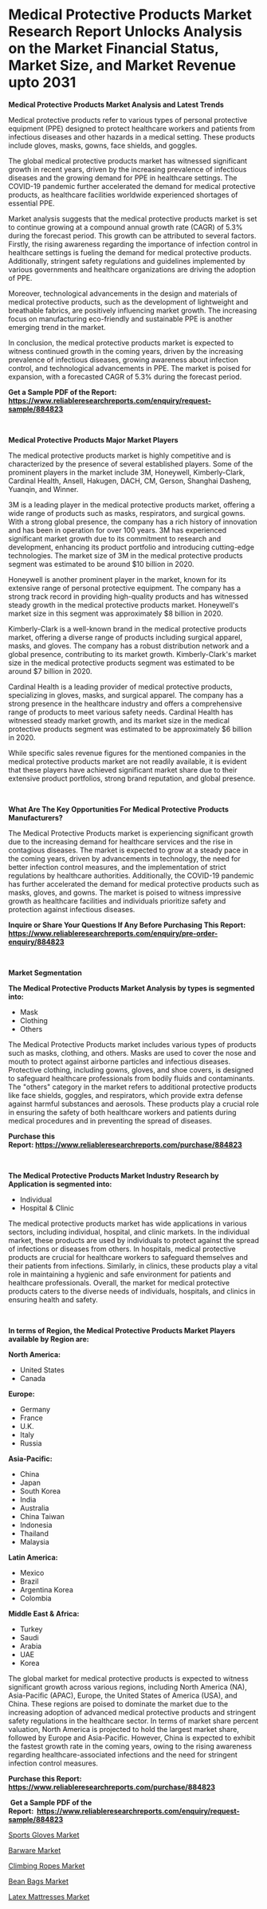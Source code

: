 <p><h1>Medical Protective Products Market Research Report Unlocks Analysis on the Market Financial Status, Market Size, and Market Revenue upto 2031</h1></p><p><strong>Medical Protective Products Market Analysis and Latest Trends</strong></p>
<p><p>Medical protective products refer to various types of personal protective equipment (PPE) designed to protect healthcare workers and patients from infectious diseases and other hazards in a medical setting. These products include gloves, masks, gowns, face shields, and goggles.</p><p>The global medical protective products market has witnessed significant growth in recent years, driven by the increasing prevalence of infectious diseases and the growing demand for PPE in healthcare settings. The COVID-19 pandemic further accelerated the demand for medical protective products, as healthcare facilities worldwide experienced shortages of essential PPE.</p><p>Market analysis suggests that the medical protective products market is set to continue growing at a compound annual growth rate (CAGR) of 5.3% during the forecast period. This growth can be attributed to several factors. Firstly, the rising awareness regarding the importance of infection control in healthcare settings is fueling the demand for medical protective products. Additionally, stringent safety regulations and guidelines implemented by various governments and healthcare organizations are driving the adoption of PPE.</p><p>Moreover, technological advancements in the design and materials of medical protective products, such as the development of lightweight and breathable fabrics, are positively influencing market growth. The increasing focus on manufacturing eco-friendly and sustainable PPE is another emerging trend in the market.</p><p>In conclusion, the medical protective products market is expected to witness continued growth in the coming years, driven by the increasing prevalence of infectious diseases, growing awareness about infection control, and technological advancements in PPE. The market is poised for expansion, with a forecasted CAGR of 5.3% during the forecast period.</p></p>
<p><strong>Get a Sample PDF of the Report:&nbsp; <a href="https://www.reliableresearchreports.com/enquiry/request-sample/884823">https://www.reliableresearchreports.com/enquiry/request-sample/884823</a></strong></p>
<p>&nbsp;</p>
<p><strong>Medical Protective Products Major Market Players</strong></p>
<p><p>The medical protective products market is highly competitive and is characterized by the presence of several established players. Some of the prominent players in the market include 3M, Honeywell, Kimberly-Clark, Cardinal Health, Ansell, Hakugen, DACH, CM, Gerson, Shanghai Dasheng, Yuanqin, and Winner. </p><p>3M is a leading player in the medical protective products market, offering a wide range of products such as masks, respirators, and surgical gowns. With a strong global presence, the company has a rich history of innovation and has been in operation for over 100 years. 3M has experienced significant market growth due to its commitment to research and development, enhancing its product portfolio and introducing cutting-edge technologies. The market size of 3M in the medical protective products segment was estimated to be around $10 billion in 2020. </p><p>Honeywell is another prominent player in the market, known for its extensive range of personal protective equipment. The company has a strong track record in providing high-quality products and has witnessed steady growth in the medical protective products market. Honeywell's market size in this segment was approximately $8 billion in 2020. </p><p>Kimberly-Clark is a well-known brand in the medical protective products market, offering a diverse range of products including surgical apparel, masks, and gloves. The company has a robust distribution network and a global presence, contributing to its market growth. Kimberly-Clark's market size in the medical protective products segment was estimated to be around $7 billion in 2020.</p><p>Cardinal Health is a leading provider of medical protective products, specializing in gloves, masks, and surgical apparel. The company has a strong presence in the healthcare industry and offers a comprehensive range of products to meet various safety needs. Cardinal Health has witnessed steady market growth, and its market size in the medical protective products segment was estimated to be approximately $6 billion in 2020.</p><p>While specific sales revenue figures for the mentioned companies in the medical protective products market are not readily available, it is evident that these players have achieved significant market share due to their extensive product portfolios, strong brand reputation, and global presence.</p></p>
<p>&nbsp;</p>
<p><strong>What Are The Key Opportunities For Medical Protective Products Manufacturers?</strong></p>
<p><p>The Medical Protective Products market is experiencing significant growth due to the increasing demand for healthcare services and the rise in contagious diseases. The market is expected to grow at a steady pace in the coming years, driven by advancements in technology, the need for better infection control measures, and the implementation of strict regulations by healthcare authorities. Additionally, the COVID-19 pandemic has further accelerated the demand for medical protective products such as masks, gloves, and gowns. The market is poised to witness impressive growth as healthcare facilities and individuals prioritize safety and protection against infectious diseases.</p></p>
<p><strong>Inquire or Share Your Questions If Any Before Purchasing This Report: <a href="https://www.reliableresearchreports.com/enquiry/pre-order-enquiry/884823">https://www.reliableresearchreports.com/enquiry/pre-order-enquiry/884823</a></strong></p>
<p>&nbsp;</p>
<p><strong>Market Segmentation</strong></p>
<p><strong>The Medical Protective Products Market Analysis by types is segmented into:</strong></p>
<p><ul><li>Mask</li><li>Clothing</li><li>Others</li></ul></p>
<p><p>The Medical Protective Products market includes various types of products such as masks, clothing, and others. Masks are used to cover the nose and mouth to protect against airborne particles and infectious diseases. Protective clothing, including gowns, gloves, and shoe covers, is designed to safeguard healthcare professionals from bodily fluids and contaminants. The "others" category in the market refers to additional protective products like face shields, goggles, and respirators, which provide extra defense against harmful substances and aerosols. These products play a crucial role in ensuring the safety of both healthcare workers and patients during medical procedures and in preventing the spread of diseases.</p></p>
<p><strong>Purchase this Report:&nbsp;<a href="https://www.reliableresearchreports.com/purchase/884823">https://www.reliableresearchreports.com/purchase/884823</a></strong></p>
<p>&nbsp;</p>
<p><strong>The Medical Protective Products Market Industry Research by Application is segmented into:</strong></p>
<p><ul><li>Individual</li><li>Hospital & Clinic</li></ul></p>
<p><p>The medical protective products market has wide applications in various sectors, including individual, hospital, and clinic markets. In the individual market, these products are used by individuals to protect against the spread of infections or diseases from others. In hospitals, medical protective products are crucial for healthcare workers to safeguard themselves and their patients from infections. Similarly, in clinics, these products play a vital role in maintaining a hygienic and safe environment for patients and healthcare professionals. Overall, the market for medical protective products caters to the diverse needs of individuals, hospitals, and clinics in ensuring health and safety.</p></p>
<p>&nbsp;</p>
<p><strong>In terms of Region, the Medical Protective Products Market Players available by Region are:</strong></p>
<p>
    <p> <strong> North America: </strong>
        <ul>
            <li>United States</li>
            <li>Canada</li>
        </ul>
        </p> 
    <p> <strong> Europe: </strong>
        <ul>
            <li>Germany</li>
            <li>France</li>
            <li>U.K.</li>
            <li>Italy</li>
            <li>Russia</li>
        </ul>
        </p> 
    <p> <strong> Asia-Pacific: </strong>
        <ul>
            <li>China</li>
            <li>Japan</li>
            <li>South Korea</li>
            <li>India</li>
            <li>Australia</li>
            <li>China Taiwan</li>
            <li>Indonesia</li>
            <li>Thailand</li>
            <li>Malaysia</li>
        </ul>
        </p> 
    <p> <strong> Latin America: </strong>
        <ul>
            <li>Mexico</li>
            <li>Brazil</li>
            <li>Argentina Korea</li>
            <li>Colombia</li>
        </ul>
        </p> 
    <p> <strong> Middle East & Africa: </strong>
        <ul>
            <li>Turkey</li>
            <li>Saudi</li>
            <li>Arabia</li>
            <li>UAE</li>
            <li>Korea</li>
        </ul>
    </p>
    </p>
<p><p>The global market for medical protective products is expected to witness significant growth across various regions, including North America (NA), Asia-Pacific (APAC), Europe, the United States of America (USA), and China. These regions are poised to dominate the market due to the increasing adoption of advanced medical protective products and stringent safety regulations in the healthcare sector. In terms of market share percent valuation, North America is projected to hold the largest market share, followed by Europe and Asia-Pacific. However, China is expected to exhibit the fastest growth rate in the coming years, owing to the rising awareness regarding healthcare-associated infections and the need for stringent infection control measures.</p></p>
<p><strong>Purchase this Report: <a href="https://www.reliableresearchreports.com/purchase/884823">https://www.reliableresearchreports.com/purchase/884823</a></strong></p>
<p>&nbsp;<strong>Get a Sample PDF of the Report:&nbsp;&nbsp;<a href="https://www.reliableresearchreports.com/enquiry/request-sample/884823">https://www.reliableresearchreports.com/enquiry/request-sample/884823</a></strong></p>
<p><strong></strong></p>
<p><p><a href="https://github.com/Chiragrp22/Market-Research-Report-List-2/blob/main/sports-gloves-market.md">Sports Gloves Market</a></p><p><a href="https://github.com/ChiragRP21/Market-Research-Report-List-2/blob/main/barware-market.md">Barware Market</a></p><p><a href="https://github.com/Chiragrp23/Market-Research-Report-List-2/blob/main/climbing-ropes-market.md">Climbing Ropes Market</a></p><p><a href="https://github.com/Chiragrp24/Market-Research-Report-List-2/blob/main/bean-bags-market.md">Bean Bags Market</a></p><p><a href="https://github.com/ChiragRp1/Market-Research-Report-List-2/blob/main/latex-mattresses-market.md">Latex Mattresses Market</a></p></p>